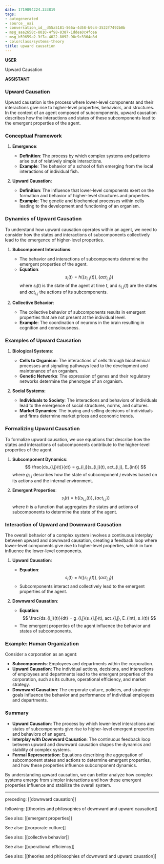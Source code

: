 ```yaml
---
date: 1719894224.333819
tags:
- autogenerated
- source__oai
- conversation_id__d55a5181-566a-4d58-b9c4-3522f7492b0b
- msg_aaa2658c-8010-4f98-8387-1ddea0c4fcea
- msg_b59659a2-3f7a-4022-8092-98c9c3364e8d
- colorclass/systems-theory
title: upward causation
---
```


**USER**

Upward Causation


**ASSISTANT**

### Upward Causation

Upward causation is the process where lower-level components and their interactions give rise to higher-level properties, behaviors, and structures. In the context of an agent composed of subcomponents, upward causation describes how the interactions and states of these subcomponents lead to the emergent properties of the agent.

### Conceptual Framework

1. **Emergence**:
   - **Definition**: The process by which complex systems and patterns arise out of relatively simple interactions.
   - **Example**: The behavior of a school of fish emerging from the local interactions of individual fish.

2. **Upward Causation**:
   - **Definition**: The influence that lower-level components exert on the formation and behavior of higher-level structures and properties.
   - **Example**: The genetic and biochemical processes within cells leading to the development and functioning of an organism.

### Dynamics of Upward Causation

To understand how upward causation operates within an agent, we need to consider how the states and interactions of subcomponents collectively lead to the emergence of higher-level properties.

1. **Subcomponent Interactions**:
   - The behavior and interactions of subcomponents determine the emergent properties of the agent.
   - **Equation**:
     $$
     s_i(t) = h(\{s_{i,j}(t)\}, \{act_{i,j}\})
     $$
     where $s_i(t)$ is the state of the agent at time $t$, and $s_{i,j}(t)$ are the states and $act_{i,j}$ the actions of its subcomponents.

2. **Collective Behavior**:
   - The collective behavior of subcomponents results in emergent properties that are not present at the individual level.
   - **Example**: The coordination of neurons in the brain resulting in cognition and consciousness.

### Examples of Upward Causation

1. **Biological Systems**:
   - **Cells to Organism**: The interactions of cells through biochemical processes and signaling pathways lead to the development and maintenance of an organism.
   - **Genetic Networks**: The expression of genes and their regulatory networks determine the phenotype of an organism.

2. **Social Systems**:
   - **Individuals to Society**: The interactions and behaviors of individuals lead to the emergence of social structures, norms, and cultures.
   - **Market Dynamics**: The buying and selling decisions of individuals and firms determine market prices and economic trends.

### Formalizing Upward Causation

To formalize upward causation, we use equations that describe how the states and interactions of subcomponents contribute to the higher-level properties of the agent.

1. **Subcomponent Dynamics**:
   $$
   \frac{ds_{i,j}(t)}{dt} = g_{i,j}(s_{i,j}(t), act_{i,j}, E_{int})
   $$
   where $g_{i,j}$ describes how the state of subcomponent $j$ evolves based on its actions and the internal environment.

2. **Emergent Properties**:
   $$
   s_i(t) = h(\{s_{i,j}(t)\}, \{act_{i,j}\})
   $$
   where $h$ is a function that aggregates the states and actions of subcomponents to determine the state of the agent.

### Interaction of Upward and Downward Causation

The overall behavior of a complex system involves a continuous interplay between upward and downward causation, creating a feedback loop where lower-level components give rise to higher-level properties, which in turn influence the lower-level components.

1. **Upward Causation**:
   - **Equation**:
     $$
     s_i(t) = h(\{s_{i,j}(t)\}, \{act_{i,j}\})
     $$
   - Subcomponents interact and collectively lead to the emergent properties of the agent.

2. **Downward Causation**:
   - **Equation**:
     $$
     \frac{ds_{i,j}(t)}{dt} = g_{i,j}(s_{i,j}(t), act_{i,j}, E_{int}, s_i(t))
     $$
   - The emergent properties of the agent influence the behavior and states of subcomponents.

### Example: Human Organization

Consider a corporation as an agent:
- **Subcomponents**: Employees and departments within the corporation.
- **Upward Causation**: The individual actions, decisions, and interactions of employees and departments lead to the emergent properties of the corporation, such as its culture, operational efficiency, and market strategy.
- **Downward Causation**: The corporate culture, policies, and strategic goals influence the behavior and performance of individual employees and departments.

### Summary

- **Upward Causation**: The process by which lower-level interactions and states of subcomponents give rise to higher-level emergent properties and behaviors of an agent.
- **Interplay with Downward Causation**: The continuous feedback loop between upward and downward causation shapes the dynamics and stability of complex systems.
- **Formal Representation**: Equations describing the aggregation of subcomponent states and actions to determine emergent properties, and how these properties influence subcomponent dynamics.

By understanding upward causation, we can better analyze how complex systems emerge from simpler interactions and how these emergent properties influence and stabilize the overall system.


---

preceding: [[downward causation]]  


following: [[theories and philosophies of downward and upward causation]]

See also: [[emergent properties]]


See also: [[corporate culture]]


See also: [[collective behavior]]


See also: [[operational efficiency]]


See also: [[theories and philosophies of downward and upward causation]]